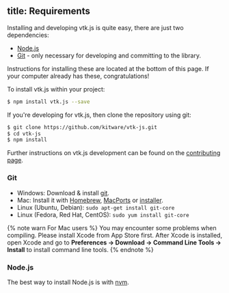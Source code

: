 title: Requirements
---

Installing and developing vtk.js is quite easy, there are just two dependencies: 

- [Node.js](http://nodejs.org/)
- [Git](http://git-scm.com/) - only necessary for developing and committing to the library.

Instructions for installing these are located at the bottom of this page. If your computer already has these, congratulations! 

To install vtk.js within your project:

```sh
$ npm install vtk.js --save
```

If you're developing for vtk.js, then clone the repository using git:

```sh
$ git clone https://github.com/kitware/vtk-js.git
$ cd vtk-js
$ npm install
```

Further instructions on vtk.js development can be found on the [contributing page](https://kitware.github.io/vtk-js/docs/misc_contributing.html). 

### Git

- Windows: Download & install [git](https://git-scm.com/download/win).
- Mac: Install it with [Homebrew](http://mxcl.github.com/homebrew/), [MacPorts](http://www.macports.org/) or [installer](http://sourceforge.net/projects/git-osx-installer/).
- Linux (Ubuntu, Debian): `sudo apt-get install git-core`
- Linux (Fedora, Red Hat, CentOS): `sudo yum install git-core`

{% note warn For Mac users %}
You may encounter some problems when compiling. Please install Xcode from App Store first. After Xcode is installed, open Xcode and go to **Preferences -> Download -> Command Line Tools -> Install** to install command line tools.
{% endnote %}

### Node.js

The best way to install Node.js is with [nvm](https://github.com/creationix/nvm).
